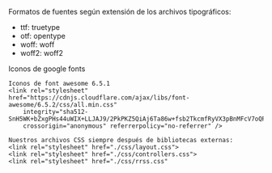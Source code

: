 Formatos de fuentes según extensión de los archivos tipográficos:

- ttf: truetype
- otf: opentype
- woff: woff
- woff2: woff2



Iconos de google fonts
    <link rel="stylesheet"
        href="https://fonts.googleapis.com/css2?family=Material+Symbols+Outlined:opsz,wght,FILL,GRAD@20..48,100..700,0..1,-50..200" />

    Iconos de font awesome 6.5.1
    <link rel="stylesheet" href="https://cdnjs.cloudflare.com/ajax/libs/font-awesome/6.5.2/css/all.min.css"
        integrity="sha512-SnH5WK+bZxgPHs44uWIX+LLJAJ9/2PkPKZ5QiAj6Ta86w+fsb2TkcmfRyVX3pBnMFcV7oQPJkl9QevSCWr3W6A=="
        crossorigin="anonymous" referrerpolicy="no-referrer" />

    Nuestros archivos CSS siempre después de bibliotecas externas:
    <link rel="stylesheet" href="./css/layout.css">    
    <link rel="stylesheet" href="./css/controllers.css">
    <link rel="stylesheet" href="./css/rrss.css"